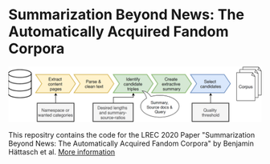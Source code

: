 # Summarization Beyond News: The Automatically Acquired Fandom Corpora

![](docs/pipeline.png)

This repositry contains the code for the LREC 2020 Paper "Summarization Beyond News: The Automatically Acquired Fandom Corpora" by Benjamin Hättasch et al. [More information](https://datamanagementlab.github.io/fandomCorpus/)
